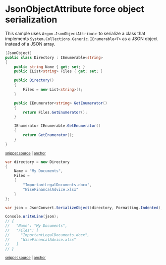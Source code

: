 # JsonObjectAttribute force object serialization

This sample uses `Argon.JsonObjectAttribute` to serialize a class that implements `System.Collections.Generic.IEnumerable<T>` as a JSON object instead of a JSON array.

<!-- snippet: JsonObjectAttributeOverrideIEnumerableTypes -->
<a id='snippet-jsonobjectattributeoverrideienumerabletypes'></a>
```cs
[JsonObject]
public class Directory : IEnumerable<string>
{
    public string Name { get; set; }
    public IList<string> Files { get; set; }

    public Directory()
    {
        Files = new List<string>();
    }

    public IEnumerator<string> GetEnumerator()
    {
        return Files.GetEnumerator();
    }

    IEnumerator IEnumerable.GetEnumerator()
    {
        return GetEnumerator();
    }
}
```
<sup><a href='/src/Tests/Documentation/Samples/Serializer/JsonObjectAttributeOverrideIEnumerable.cs#L7-L29' title='Snippet source file'>snippet source</a> | <a href='#snippet-jsonobjectattributeoverrideienumerabletypes' title='Start of snippet'>anchor</a></sup>
<!-- endSnippet -->

<!-- snippet: JsonObjectAttributeOverrideIEnumerableUsage -->
<a id='snippet-jsonobjectattributeoverrideienumerableusage'></a>
```cs
var directory = new Directory
{
    Name = "My Documents",
    Files =
    {
        "ImportantLegalDocuments.docx",
        "WiseFinancalAdvice.xlsx"
    }
};

var json = JsonConvert.SerializeObject(directory, Formatting.Indented);

Console.WriteLine(json);
// {
//   "Name": "My Documents",
//   "Files": [
//     "ImportantLegalDocuments.docx",
//     "WiseFinancalAdvice.xlsx"
//   ]
// }
```
<sup><a href='/src/Tests/Documentation/Samples/Serializer/JsonObjectAttributeOverrideIEnumerable.cs#L34-L55' title='Snippet source file'>snippet source</a> | <a href='#snippet-jsonobjectattributeoverrideienumerableusage' title='Start of snippet'>anchor</a></sup>
<!-- endSnippet -->
